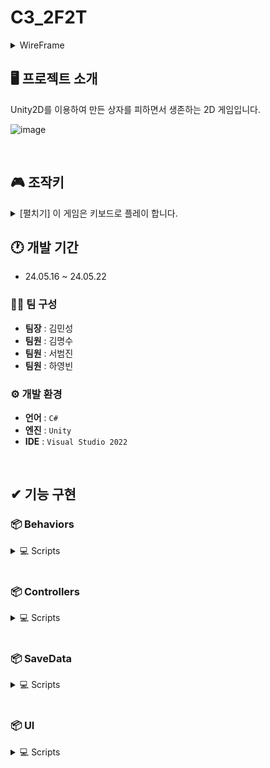 # C3_2F2T
<details>
 
<summary>WireFrame</summary>
 
![와이어프레임](https://github.com/Minssuy99/BoxRain_Public/assets/101568505/1e41bb48-73bc-45fa-99a1-65e0809cd3f7)

</details>

## 🖥️ 프로젝트 소개
Unity2D를 이용하여 만든 상자를 피하면서 생존하는 2D 게임입니다.

![image](https://github.com/Minssuy99/BoxRain_Public/assets/101568505/90d999c0-fc18-4eaf-a18f-091afd016401)


</br>

## 🎮 조작키
<details>
<summary>[펼치기] 이 게임은 키보드로 플레이 합니다.</summary>
 
![조작키](https://github.com/Minssuy99/BoxRain_Public/assets/101568505/fad0d2a1-4e71-4f23-b9a3-0803d89445d2)

</details>


## 🕐 개발 기간
* 24.05.16 ~ 24.05.22

### 👨‍💻 팀 구성
 - **팀장** : 김민성
 - **팀원** : 김명수
 - **팀원** : 서범진
 - **팀원** : 하영빈

### ⚙️ 개발 환경
- **언어** : `C#`
- **엔진** : `Unity`
- **IDE** : `Visual Studio 2022`

</br>

## ✔ 기능 구현
### 📦 Behaviors

<details>
<summary>💻 Scripts</summary>

</br>

📑 <a href="https://github.com/Minssuy99/BoxRain_Public/blob/main/Assets/Scripts/Behaviors/BigBox.cs" target="_blank">BigBox.cs</a>
  
📑 <a href="https://github.com/Minssuy99/BoxRain_Public/blob/main/Assets/Scripts/Behaviors/Rain.cs" target="_blank">Rain.cs</a>

📑 <a href="https://github.com/Minssuy99/BoxRain_Public/blob/main/Assets/Scripts/Behaviors/ShotBox.cs" target="_blank">ShotBox.cs</a>

📑 <a href="https://github.com/Minssuy99/BoxRain_Public/blob/main/Assets/Scripts/Behaviors/TopDownMovement.cs" target="_blank">TopDownMovement.cs</a>

 
</details>
</br>

### 📦 Controllers

<details>
<summary>💻 Scripts</summary>

</br>

📑 <a href="https://github.com/Minssuy99/BoxRain_Public/blob/main/Assets/Scripts/Controllers/CAnimationHandler.cs" target="_blank">CAnimationHandler.cs</a>
  
📑 <a href="https://github.com/Minssuy99/BoxRain_Public/blob/main/Assets/Scripts/Controllers/GameManager.cs" target="_blank">GameManager.cs</a>

📑 <a href="https://github.com/Minssuy99/BoxRain_Public/blob/main/Assets/Scripts/Controllers/PlayerInputController.cs" target="_blank">PlayerInputController.cs</a>

📑 <a href="https://github.com/Minssuy99/BoxRain_Public/blob/main/Assets/Scripts/Controllers/SoundManager.cs" target="_blank">SoundManager.cs</a>

📑 <a href="https://github.com/Minssuy99/BoxRain_Public/blob/main/Assets/Scripts/Controllers/TopDownController.cs" target="_blank">TopDownController.cs</a>

 
</details>
</br>

### 📦 SaveData

<details>
<summary>💻 Scripts</summary>

</br>

📑 <a href="https://github.com/Minssuy99/BoxRain_Public/blob/main/Assets/Scripts/SaveData/SaveData.cs" target="_blank">SaveData.cs</a>
  
📑 <a href="https://github.com/Minssuy99/BoxRain_Public/blob/main/Assets/Scripts/SaveData/SaveSystem.cs" target="_blank">SaveSystem.cs</a>


 
</details>
</br>

### 📦 UI

<details>
<summary>💻 Scripts</summary>

</br>

📑 <a href="https://github.com/Minssuy99/BoxRain_Public/blob/main/Assets/Scripts/UI/PauseMenu.cs" target="_blank">PauseMenu.cs</a>
  
📑 <a href="https://github.com/Minssuy99/BoxRain_Public/blob/main/Assets/Scripts/UI/PlayersScore.cs" target="_blank">PlayersScore.cs</a>

📑 <a href="https://github.com/Minssuy99/BoxRain_Public/blob/main/Assets/Scripts/UI/StartButton.cs" target="_blank">StartButton.cs</a>


</details>
</br>


